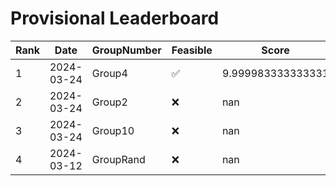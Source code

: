 # Provisional Leaderboard
| Rank | Date | GroupNumber | Feasible | Score | Runtime |
| ------ | ------------ | ------------------- |-------------| ------- | ------- |
| 1 | 2024-03-24 | Group4 | ✅ | 9.999983333333331 | 0.09s |
| 2 | 2024-03-24 | Group2 | ❌ | nan | 0.09s |
| 3 | 2024-03-24 | Group10 | ❌ | nan | 0.12s |
| 4 | 2024-03-12 | GroupRand | ❌ | nan | 1.02s |

